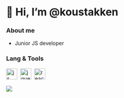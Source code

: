 # 👋 Hi, I’m @koustakken
### About me
- Junior JS developer
### Lang & Tools
<img src="https://cdn.jsdelivr.net/gh/devicons/devicon/icons/javascript/javascript-original.svg" title="js" width="30" height="30" />&nbsp;
<img src="https://cdn.jsdelivr.net/gh/devicons/devicon/icons/jquery/jquery-original.svg" title="jquery" width="30" height="30" />&nbsp;
<img src="https://cdn.jsdelivr.net/gh/devicons/devicon/icons/react/react-original.svg" title="react" width="30" height="30" />&nbsp;

                                     
![](http://github-profile-summary-cards.vercel.app/api/cards/repos-per-language?username=koustakken&theme=default)

<!---
koustakken/koustakken is a ✨ special ✨ repository because its `README.md` (this file) appears on your GitHub profile.
You can click the Preview link to take a look at your changes.
--->      
